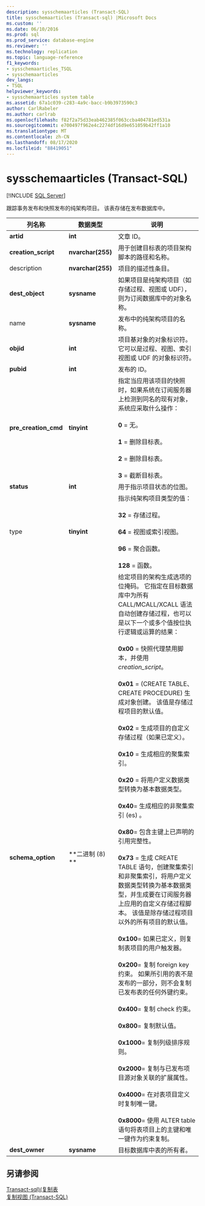 ```yaml
---
description: sysschemaarticles (Transact-SQL)
title: sysschemaarticles (Transact-sql) |Microsoft Docs
ms.custom: ''
ms.date: 06/10/2016
ms.prod: sql
ms.prod_service: database-engine
ms.reviewer: ''
ms.technology: replication
ms.topic: language-reference
f1_keywords:
- sysschemaarticles_TSQL
- sysschemaarticles
dev_langs:
- TSQL
helpviewer_keywords:
- sysschemaarticles system table
ms.assetid: 67a1c039-c283-4a9c-bacc-b9b3973590c3
author: CarlRabeler
ms.author: carlrab
ms.openlocfilehash: f82f2a75d33eab462385f063ccba404781ed531a
ms.sourcegitcommit: e700497f962e4c2274df16d9e651059b42ff1a10
ms.translationtype: MT
ms.contentlocale: zh-CN
ms.lasthandoff: 08/17/2020
ms.locfileid: "88419051"
---
```

# <a name="sysschemaarticles-transact-sql"></a>sysschemaarticles (Transact-SQL)
[!INCLUDE [SQL Server](../../includes/applies-to-version/sqlserver.md)]

  跟踪事务发布和快照发布的纯架构项目。 该表存储在发布数据库中。  
  
|列名称|数据类型|说明|  
|-----------------|---------------|-----------------|  
|**artid**|**int**|文章 ID。|  
|**creation_script**|**nvarchar(255)**|用于创建目标表的项目架构脚本的路径和名称。|  
|description|**nvarchar(255)**|项目的描述性条目。|  
|**dest_object**|**sysname**|如果项目是纯架构项目（如存储过程、视图或 UDF），则为订阅数据库中的对象名称。|  
|name|**sysname**|发布中的纯架构项目的名称。|  
|**objid**|**int**|项目基对象的对象标识符。 它可以是过程、视图、索引视图或 UDF 的对象标识符。|  
|**pubid**|**int**|发布的 ID。|  
|**pre_creation_cmd**|**tinyint**|指定当应用该项目的快照时，如果系统在订阅服务器上检测到同名的现有对象，系统应采取什么操作：<br /><br /> **0** = 无。<br /><br /> **1** = 删除目标表。<br /><br /> **2** = 删除目标表。<br /><br /> **3** = 截断目标表。|  
|**status**|**int**|用于指示项目状态的位图。|  
|type|**tinyint**|指示纯架构项目类型的值：<br /><br /> **32** = 存储过程。<br /><br /> **64** = 视图或索引视图。 <br /><br /> **96** = 聚合函数。<br /><br /> **128** = 函数。|  
|**schema_option**|**二进制 (8) **|给定项目的架构生成选项的位掩码。 它指定在目标数据库中为所有 CALL/MCALL/XCALL 语法自动创建存储过程，也可以是以下一个或多个值按位执行逻辑或运算的结果：<br /><br /> **0x00** = 快照代理禁用脚本，并使用 *creation_script*。<br /><br /> **0x01** = (CREATE TABLE、CREATE PROCEDURE) 生成对象创建。 该值是存储过程项目的默认值。<br /><br /> **0x02** = 生成项目的自定义存储过程（如果已定义）。<br /><br /> **0x10** = 生成相应的聚集索引。<br /><br /> **0x20** = 将用户定义数据类型转换为基本数据类型。<br /><br /> **0x40**= 生成相应的非聚集索引 (es) 。<br /><br /> **0x80**= 包含主键上已声明的引用完整性。<br /><br /> **0x73** = 生成 CREATE TABLE 语句，创建聚集索引和非聚集索引，将用户定义数据类型转换为基本数据类型，并生成要在订阅服务器上应用的自定义存储过程脚本。 该值是除存储过程项目以外的所有项目的默认值。<br /><br /> **0x100**= 如果已定义，则复制表项目的用户触发器。<br /><br /> **0x200**= 复制 foreign key 约束。 如果所引用的表不是发布的一部分，则不会复制已发布表的任何外键约束。<br /><br /> **0x400**= 复制 check 约束。<br /><br /> **0x800**= 复制默认值。<br /><br /> **0x1000**= 复制列级排序规则。<br /><br /> **0x2000**= 复制与已发布项目源对象关联的扩展属性。<br /><br /> **0x4000**= 在对表项目定义时复制唯一键。<br /><br /> **0x8000**= 使用 ALTER table 语句将表项目上的主键和唯一键作为约束复制。|  
|**dest_owner**|**sysname**|目标数据库中表的所有者。|  
  
## <a name="see-also"></a>另请参阅  
 [Transact-sql&#41;&#40;复制表 ](../../relational-databases/system-tables/replication-tables-transact-sql.md)   
 [复制视图 (Transact-SQL)](../../relational-databases/system-views/replication-views-transact-sql.md)  
  
  
